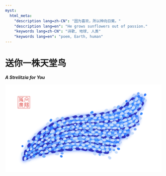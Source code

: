 ```yaml
---
myst:
  html_meta:
    "description lang=zh-CN": "因为喜欢，所以种向日葵。"
    "description lang=en": "He grows sunflowers out of passion."
    "keywords lang=zh-CN": "诗歌, 地球, 人类"
    "keywords lang=en": "poem, Earth, human"
---
```


<!-- Created by 向阳花花农 (The Sunflorist) on 2024-11-22. -->
<!-- The Sunflorist's Shangri-La © 2024 by The Sunflorist is licensed under CC BY-NC-SA 4.0, all rights reserved. -->

# 送你一株天堂鸟

***A Strelitzia for You***

![Wing](/_images/wing.png)
